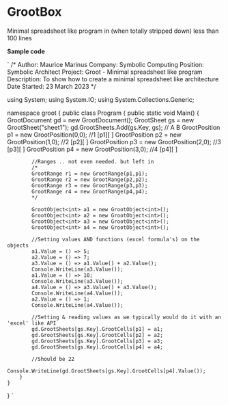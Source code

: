 # GrootBox
Minimal spreadsheet like program in (when totally stripped down) less than 100 lines


**Sample code**

`
/*
Author: Maurice Marinus
Company: Symbolic Computing
Position: Symbolic Architect
Project: Groot - Minimal spreadsheet like program
Description: To show how to create a minimal spreadsheet like architecture
Date Started: 23 March 2023
*/

using System;
using System.IO;
using System.Collections.Generic;

namespace groot
{
    public class Program
    {
        public static void Main()
        {
            GrootDocument gd = new GrootDocument();
            GrootSheet gs = new GrootSheet("sheet1");
            gd.GrootSheets.Add(gs.Key, gs);
                                                                    //   A    B
            GrootPosition p1 = new GrootPosition(0,0);              //1  [p1][ ]
            GrootPosition p2 = new GrootPosition(1,0);              //2  [p2][ ]
            GrootPosition p3 = new GrootPosition(2,0);              //3  [p3][ ]
            GrootPosition p4 = new GrootPosition(3,0);              //4  [p4][ ]

            //Ranges .. not even needed. but left in 
            /*
            GrootRange r1 = new GrootRange(p1,p1);
            GrootRange r2 = new GrootRange(p2,p2);
            GrootRange r3 = new GrootRange(p3,p3);
            GrootRange r4 = new GrootRange(p4,p4);
            */
 
            GrootObject<int> a1 = new GrootObject<int>();
            GrootObject<int> a2 = new GrootObject<int>();
            GrootObject<int> a3 = new GrootObject<int>();
            GrootObject<int> a4 = new GrootObject<int>();

            //Setting values AND functions (excel formula's) on the objects
            a1.Value = () => 5;   
            a2.Value = () => 7;
            a3.Value = () => a1.Value() + a2.Value();
            Console.WriteLine(a3.Value());
            a1.Value = () => 10;
            Console.WriteLine(a3.Value());           
            a4.Value = () => a3.Value() + a3.Value();
            Console.WriteLine(a4.Value());
            a2.Value = () => 1;
            Console.WriteLine(a4.Value());

            //Setting & reading values as we typically would do it with an 'excel' like API
            gd.GrootSheets[gs.Key].GrootCells[p1] = a1;
            gd.GrootSheets[gs.Key].GrootCells[p2] = a2;
            gd.GrootSheets[gs.Key].GrootCells[p3] = a3;
            gd.GrootSheets[gs.Key].GrootCells[p4] = a4;

            //Should be 22
            Console.WriteLine(gd.GrootSheets[gs.Key].GrootCells[p4].Value());
        }
    }
}
`
